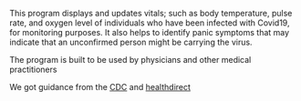 This program displays and updates vitals; such as body temperature, pulse rate, and oxygen level of individuals who have been infected with Covid19, for monitoring purposes. It also helps to identify panic symptoms that may indicate that an unconfirmed person might be carrying the virus.

The program is built to be used by physicians and other medical practitioners


We got guidance from the [CDC](https://www.cdc.gov/quarantine/air/reporting-deaths-illness/definitions-symptoms-reportable-illnesses.html#:~:text=CDC%20considers%20a%20person%20to,history%20of%20feeling%20feverish) and [healthdirect](https://www.healthdirect.gov.au/covid-19/how-to-monitor-symptoms)
